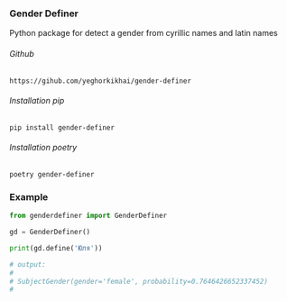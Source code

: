 ### Gender Definer

Python package for detect a gender from cyrillic names and latin names

###### Github
```
https://gihub.com/yeghorkikhai/gender-definer
```

###### Installation pip
```
pip install gender-definer
```

###### Installation poetry
```
poetry gender-definer
```

### Example

```python
from genderdefiner import GenderDefiner

gd = GenderDefiner()

print(gd.define('Юля'))

# output:
#
# SubjectGender(gender='female', probability=0.7646426652337452)
#
```